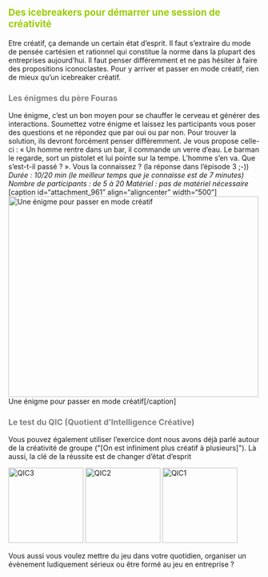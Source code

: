 <span style="color: #99cc00; font-size: 14pt;">Des icebreakers pour démarrer une session de créativité</span>
-------------------------------------------------------------------------------------------------------------

Etre créatif, ça demande un certain état d’esprit. Il faut s’extraire du mode de pensée cartésien et rationnel qui constitue la norme dans la plupart des entreprises aujourd’hui. Il faut penser différemment et ne pas hésiter à faire des propositions iconoclastes. Pour y arriver et passer en mode créatif, rien de mieux qu’un icebreaker créatif.

### <span style="color: #808080; font-size: 12pt;">Les énigmes du père Fouras</span>

Une énigme, c’est un bon moyen pour se chauffer le cerveau et générer des interactions. Soumettez votre énigme et laissez les participants vous poser des questions et ne répondez que par oui ou par non. Pour trouver la solution, ils devront forcément penser différemment. Je vous propose celle-ci : « Un homme rentre dans un bar, il commande un verre d’eau. Le barman le regarde, sort un pistolet et lui pointe sur la tempe. L’homme s’en va. Que s’est-t-il passé ? ». Vous la connaissez ? (la réponse dans l’épisode 3 ;-)) *Durée : 10/20 min (le meilleur temps que je connaisse est de 7 minutes)* *Nombre de participants : de 5 à 20* *Matériel : pas de matériel nécessaire* \[caption id=“attachment\_961” align=“aligncenter” width=“500”\]<img src="http://www.lifeisaseriousgame.com/wp-content/uploads/2013/11/enigme.png" title="Une énigme pour passer en mode créatif" alt="Une énigme pour passer en mode créatif" class="wp-image-961" width="500" height="400" /> Une énigme pour passer en mode créatif\[/caption\]

### <span style="color: #808080; font-size: 12pt;">Le test du QIC (Quotient d’Intelligence Créative)</span>

Vous pouvez également utiliser l’exercice dont nous avons déjà parlé autour de la créativité de groupe ("[On est infiniment plus créatif à plusieurs]"). Là aussi, la clé de la réussite est de changer d’état d’esprit

<img src="http://www.lifeisaseriousgame.com/wp-content/uploads/2013/09/QIC3-150x150.png" alt="QIC3" class="alignleft size-thumbnail wp-image-535" width="150" height="150" /> <img src="http://www.lifeisaseriousgame.com/wp-content/uploads/2013/09/QIC2-150x150.png" alt="QIC2" class="alignleft size-thumbnail wp-image-534" width="150" height="150" /> <img src="http://www.lifeisaseriousgame.com/wp-content/uploads/2013/09/QIC1-150x150.png" alt="QIC1" class="alignleft size-thumbnail wp-image-533" width="150" height="150" />


Vous aussi vous voulez mettre du jeu dans votre quotidien, organiser un évènement ludiquement sérieux ou être formé au jeu en entreprise ?
